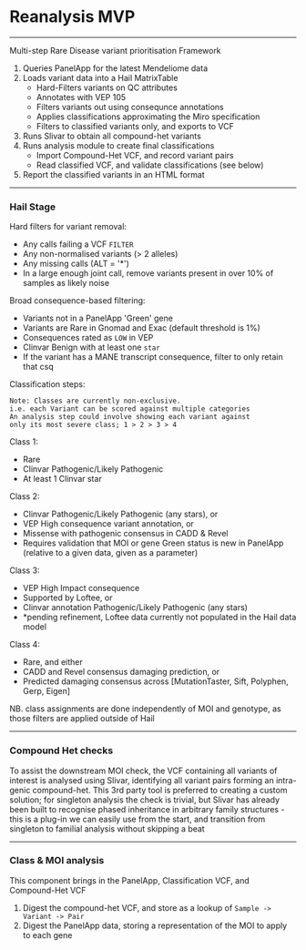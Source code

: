 # Reanalysis MVP

---

Multi-step Rare Disease variant prioritisation Framework

1. Queries PanelApp for the latest Mendeliome data
2. Loads variant data into a Hail MatrixTable
    * Hard-Filters variants on QC attributes
    * Annotates with VEP 105
    * Filters variants out using consequnce annotations
    * Applies classifications approximating the Miro specification
    * Filters to classified variants only, and exports to VCF
3. Runs Slivar to obtain all compound-het variants
4. Runs analysis module to create final classifications
    * Import Compound-Het VCF, and record variant pairs
    * Read classified VCF, and validate classifications (see below)
5. Report the classified variants in an HTML format

---

### Hail Stage

Hard filters for variant removal:

* Any calls failing a VCF `FILTER`
* Any non-normalised variants (> 2 alleles)
* Any missing calls (ALT = '*')
* In a large enough joint call, remove variants present in over 10% of samples as likely noise

Broad consequence-based filtering:

* Variants not in a PanelApp 'Green' gene
* Variants are Rare in Gnomad and Exac (default threshold is 1%)
* Consequences rated as `LOW` in VEP
* Clinvar Benign with at least one `star`
* If the variant has a MANE transcript consequence, filter to only retain that csq

Classification steps:

```
Note: Classes are currently non-exclusive. 
i.e. each Variant can be scored against multiple categories
An analysis step could involve showing each variant against 
only its most severe class; 1 > 2 > 3 > 4
```

Class 1: 
* Rare
* Clinvar Pathogenic/Likely Pathogenic
* At least 1 Clinvar star 

Class 2: 
* Clinvar Pathogenic/Likely Pathogenic (any stars), or 
* VEP High consequence variant annotation, or 
* Missense with pathogenic consensus in CADD & Revel
* Requires validation that MOI or gene Green status is new in PanelApp (relative to a given data, given as a parameter)

Class 3: 
* VEP High Impact consequence
* Supported by Loftee, or 
* Clinvar annotation Pathogenic/Likely Pathogenic (any stars) 
* *pending refinement, Loftee data currently not populated in the Hail data model

Class 4: 
* Rare, and either 
* CADD and Revel consensus damaging prediction, or
* Predicted damaging consensus across [MutationTaster, Sift, Polyphen, Gerp, Eigen]

NB. class assignments are done independently of MOI and genotype, as those filters are applied outside of Hail

---

### Compound Het checks

To assist the downstream MOI check, the VCF containing all variants of interest is analysed using Slivar, identifying all variant pairs forming an intra-genic compound-het. 
This 3rd party tool is preferred to creating a custom solution; for singleton analysis the check is trivial, but Slivar has already been built to recognise phased inheritance in arbitrary family structures - this is a plug-in we can easily use from the start, and transition from singleton to familial analysis without skipping a beat

---

### Class & MOI analysis

This component brings in the PanelApp, Classification VCF, and Compound-Het VCF

1. Digest the compound-het VCF, and store as a lookup of `Sample -> Variant -> Pair`
2. Digest the PanelApp data, storing a representation of the MOI to apply to each gene